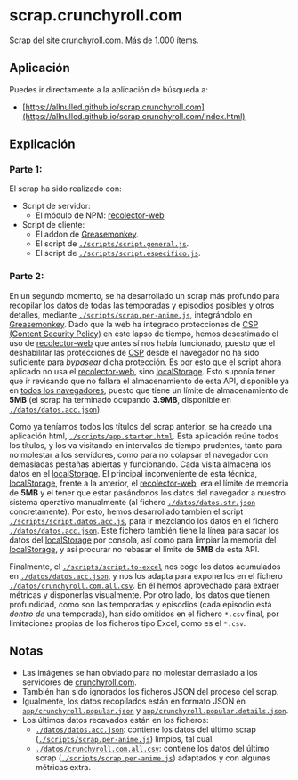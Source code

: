 # scrap.crunchyroll.com

Scrap del site crunchyroll.com. Más de 1.000 ítems.

## Aplicación

Puedes ir directamente a la aplicación de búsqueda a:

 - [https://allnulled.github.io/scrap.crunchyroll.com](https://allnulled.github.io/scrap.crunchyroll.com/index.html)

## Explicación

### Parte 1:

El scrap ha sido realizado con:
 - Script de servidor:
   - El módulo de NPM: [recolector-web](https://github.com/allnulled/recolector-web)
 - Script de cliente:
   - El addon de [Greasemonkey](https://addons.mozilla.org/ca/firefox/addon/greasemonkey/).
   - El script de [`./scripts/script.general.js`](https://github.com/allnulled/scrap.crunchyroll.com/blob/main/scripts/script.general.js).
   - El script de [`./scripts/script.especifico.js`](https://github.com/allnulled/scrap.crunchyroll.com/blob/main/scripts/script.especifico.js).

### Parte 2:

En un segundo momento, se ha desarrollado un scrap más profundo para recopilar los datos de todas las temporadas y episodios posibles y otros detalles, mediante [`./scripts/scrap.per-anime.js`](https://github.com/allnulled/scrap.crunchyroll.com/blob/main/scripts/scrap.per-anime.js), integrándolo en [Greasemonkey](https://addons.mozilla.org/ca/firefox/addon/greasemonkey/). Dado que la web ha integrado protecciones de [CSP (Content Security Policy)](https://developer.mozilla.org/es/docs/Web/HTTP/CSP) en este lapso de tiempo, hemos desestimado el uso de [recolector-web](https://github.com/allnulled/recolector-web) que antes sí nos había funcionado, puesto que el deshabilitar las protecciones de [CSP](https://developer.mozilla.org/es/docs/Web/HTTP/CSP) desde el navegador no ha sido suficiente para *bypasear* dicha protección. Es por esto que el script ahora aplicado no usa el [recolector-web](https://github.com/allnulled/recolector-web), sino [localStorage](https://developer.mozilla.org/es/docs/Web/API/Window/localStorage). Esto suponía tener que ir revisando que no fallara el almacenamiento de esta API, disponible ya en [todos los navegadores](https://caniuse.com/?search=localstorage), puesto que tiene un límite de almacenamiento de **5MB** (el scrap ha terminado ocupando **3.9MB**, disponible en [`./datos/datos.acc.json`](https://github.com/allnulled/scrap.crunchyroll.com/blob/main/datos/datos.acc.json)).

Como ya teníamos todos los títulos del scrap anterior, se ha creado una aplicación html, [`./scripts/app.starter.html`](https://github.com/allnulled/scrap.crunchyroll.com/blob/main/scripts/app.starter.html). Esta aplicación reúne todos los títulos, y los va visitando en intervalos de tiempo prudentes, tanto para no molestar a los servidores, como para no colapsar el navegador con demasiadas pestañas abiertas y funcionando. Cada visita almacena los datos en el [localStorage](https://developer.mozilla.org/es/docs/Web/API/Window/localStorage). El principal inconveniente de esta técnica, [localStorage](https://developer.mozilla.org/es/docs/Web/API/Window/localStorage), frente a la anterior, el [recolector-web](https://github.com/allnulled/recolector-web), era el límite de memoria de **5MB** y el tener que estar pasándonos los datos del navegador a nuestro sistema operativo manualmente (al fichero [`./datos/datos.str.json`](https://github.com/allnulled/scrap.crunchyroll.com/blob/main/datos/datos.str.json) concretamente). Por esto, hemos desarrollado también el script [`./scripts/script.datos.acc.js`](https://github.com/allnulled/scrap.crunchyroll.com/blob/main/scripts/script.datos.acc.js), para ir mezclando los datos en el fichero [`./datos/datos.acc.json`](https://github.com/allnulled/scrap.crunchyroll.com/blob/main/datos/datos.acc.json). Este fichero también tiene la línea para sacar los datos del [localStorage](https://developer.mozilla.org/es/docs/Web/API/Window/localStorage) por consola, así como para limpiar la memoria del [localStorage](https://developer.mozilla.org/es/docs/Web/API/Window/localStorage), y así procurar no rebasar el límite de **5MB** de esta API.

Finalmente, el [`./scripts/script.to-excel`](https://github.com/allnulled/scrap.crunchyroll.com/blob/main/scripts/script.to-excel.js) nos coge los datos acumulados en [`./datos/datos.acc.json`](https://github.com/allnulled/scrap.crunchyroll.com/blob/main/datos/datos.acc.json), y nos los adapta para exponerlos en el fichero [`./datos/crunchyroll.com.all.csv`](https://github.com/allnulled/scrap.crunchyroll.com/blob/main/datos/crunchyroll.com.all.csv). En él hemos aprovechado para extraer métricas y disponerlas visualmente. Por otro lado, los datos que tienen profundidad, como son las temporadas y episodios (cada episodio está *dentro de* una temporada), han sido omitidos en el fichero `*.csv` final, por limitaciones propias de los ficheros tipo Excel, como es el `*.csv`.


## Notas

 - Las imágenes se han obviado para no molestar demasiado a los servidores de [crunchyroll.com](https://crunchyroll.com).
 - También han sido ignorados los ficheros JSON del proceso del scrap.
 - Igualmente, los datos recopilados están en formato JSON en [`app/crunchyroll.popular.json`](https://github.com/allnulled/scrap.crunchyroll.com/blob/main/app/crunchyroll.popular.json) y [`app/crunchyroll.popular.details.json`](https://github.com/allnulled/scrap.crunchyroll.com/blob/main/app/crunchyroll.popular.details.json).
 - Los últimos datos recavados están en los ficheros:
   - [`./datos/datos.acc.json`](https://github.com/allnulled/scrap.crunchyroll.com/blob/main/datos/datos.acc.json): contiene los datos del último scrap ([`./scripts/scrap.per-anime.js`](https://github.com/allnulled/scrap.crunchyroll.com/blob/main/scripts/scrap.per-anime.js)) limpios, tal cual.
   - [`./datos/crunchyroll.com.all.csv`](https://github.com/allnulled/scrap.crunchyroll.com/blob/main/datos/crunchyroll.com.all.csv): contiene los datos del último scrap ([`./scripts/scrap.per-anime.js`](https://github.com/allnulled/scrap.crunchyroll.com/blob/main/scripts/scrap.per-anime.js)) adaptados y con algunas métricas extra.

